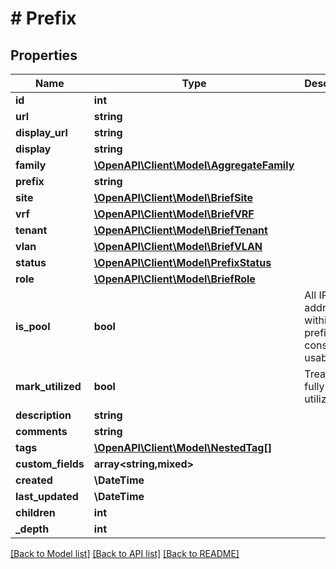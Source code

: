 # # Prefix

## Properties

Name | Type | Description | Notes
------------ | ------------- | ------------- | -------------
**id** | **int** |  | [readonly]
**url** | **string** |  | [readonly]
**display_url** | **string** |  | [readonly]
**display** | **string** |  | [readonly]
**family** | [**\OpenAPI\Client\Model\AggregateFamily**](AggregateFamily.md) |  |
**prefix** | **string** |  |
**site** | [**\OpenAPI\Client\Model\BriefSite**](BriefSite.md) |  | [optional]
**vrf** | [**\OpenAPI\Client\Model\BriefVRF**](BriefVRF.md) |  | [optional]
**tenant** | [**\OpenAPI\Client\Model\BriefTenant**](BriefTenant.md) |  | [optional]
**vlan** | [**\OpenAPI\Client\Model\BriefVLAN**](BriefVLAN.md) |  | [optional]
**status** | [**\OpenAPI\Client\Model\PrefixStatus**](PrefixStatus.md) |  | [optional]
**role** | [**\OpenAPI\Client\Model\BriefRole**](BriefRole.md) |  | [optional]
**is_pool** | **bool** | All IP addresses within this prefix are considered usable | [optional]
**mark_utilized** | **bool** | Treat as fully utilized | [optional]
**description** | **string** |  | [optional]
**comments** | **string** |  | [optional]
**tags** | [**\OpenAPI\Client\Model\NestedTag[]**](NestedTag.md) |  | [optional]
**custom_fields** | **array<string,mixed>** |  | [optional]
**created** | **\DateTime** |  | [readonly]
**last_updated** | **\DateTime** |  | [readonly]
**children** | **int** |  | [readonly]
**_depth** | **int** |  | [readonly]

[[Back to Model list]](../../README.md#models) [[Back to API list]](../../README.md#endpoints) [[Back to README]](../../README.md)
